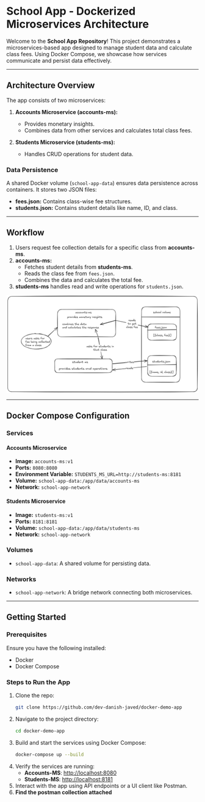 # School App - Dockerized Microservices Architecture

Welcome to the **School App Repository**! This project demonstrates a microservices-based app designed to manage student data and calculate class fees. Using Docker Compose, we showcase how services communicate and persist data effectively.

---

## Architecture Overview

The app consists of two microservices:

1. **Accounts Microservice (accounts-ms):**
   - Provides monetary insights.
   - Combines data from other services and calculates total class fees.

2. **Students Microservice (students-ms):**
   - Handles CRUD operations for student data.

### Data Persistence
A shared Docker volume (`school-app-data`) ensures data persistence across containers. It stores two JSON files:

- **fees.json:** Contains class-wise fee structures.
- **students.json:** Contains student details like name, ID, and class.

---

## Workflow

1. Users request fee collection details for a specific class from **accounts-ms**.
2. **accounts-ms:**
   - Fetches student details from **students-ms**.
   - Reads the class fee from `fees.json`.
   - Combines the data and calculates the total fee.
3. **students-ms** handles read and write operations for `students.json`.

![Application archtiture](https://github.com/dev-danish-javed/docker-demo-app/blob/main/app%20architecture.png?raw=true)

---

## Docker Compose Configuration

### Services

#### **Accounts Microservice**
- **Image:** `accounts-ms:v1`
- **Ports:** `8080:8080`
- **Environment Variable:** `STUDENTS_MS_URL=http://students-ms:8181`
- **Volume:** `school-app-data:/app/data/accounts-ms`
- **Network:** `school-app-network`

#### **Students Microservice**
- **Image:** `students-ms:v1`
- **Ports:** `8181:8181`
- **Volume:** `school-app-data:/app/data/students-ms`
- **Network:** `school-app-network`

### Volumes
- `school-app-data`: A shared volume for persisting data.

### Networks
- `school-app-network`: A bridge network connecting both microservices.

---

## Getting Started

### Prerequisites
Ensure you have the following installed:
- Docker
- Docker Compose

### Steps to Run the App

1. Clone the repo:
   ```bash
   git clone https://github.com/dev-danish-javed/docker-demo-app
   ```
2. Navigate to the project directory:
   ```bash
   cd docker-demo-app
   ```
3. Build and start the services using Docker Compose:
   ```bash
   docker-compose up --build
   ```
4. Verify the services are running:
   - **Accounts-MS**: [http://localhost:8080](http://localhost:8080)
   - **Students-MS**: [http://localhost:8181](http://localhost:8181)
5. Interact with the app using API endpoints or a UI client like Postman.
6. **Find the postman collection attached**
